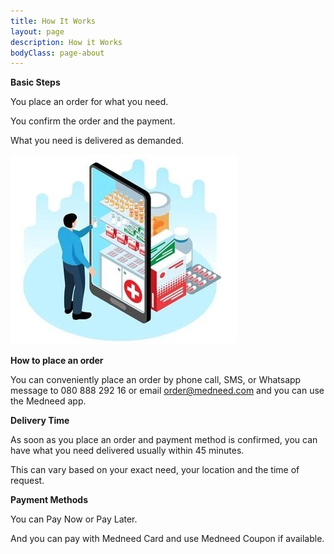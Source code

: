 ```yaml
---
title: How It Works
layout: page
description: How it Works
bodyClass: page-about
---
```


**Basic Steps**

You place an order for what you need.

You confirm the order and the payment.

What you need is delivered as demanded.

![Order on Medneed](/images/illustrations/med-online.jpg)


**How to place an order**

You can conveniently place an order by phone call, SMS, or Whatsapp message to 
080 888 292 16 
or email order@medneed.com
and you can use the Medneed app.

**Delivery Time**

As soon as you place an order and payment method is confirmed, you can have what you need delivered usually within 45 minutes. 

This can vary based on your exact need, your location and the time of request.


**Payment Methods**

You can Pay Now or Pay Later.

And you can pay with Medneed Card and use Medneed Coupon if available.
